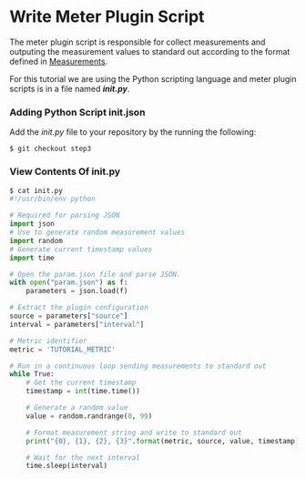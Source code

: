 Write Meter Plugin Script
=========================

The meter plugin script is responsible for collect measurements and outputing the measurement
values to standard out according to the format defined in [Measurements](../reference/measurements.md).

For this tutorial we are using the Python scripting language and meter plugin scripts is
in a file named ___init.py___.

### Adding Python Script init.json

Add the _init.py_ file to your repository by the running the following:

```
$ git checkout step3
```

### View Contents Of init.py

```python
$ cat init.py
#!/usr/bin/env python

# Required for parsing JSON
import json
# Use to generate random measurement values
import random
# Generate current timestamp values
import time

# Open the param.json file and parse JSON.
with open("param.json") as f:
    parameters = json.load(f)

# Extract the plugin configuration
source = parameters["source"]
interval = parameters["interval"]

# Metric identifier
metric = 'TUTORIAL_METRIC'

# Run in a continuous loop sending measurements to standard out
while True:
    # Get the current timestamp
    timestamp = int(time.time())

    # Generate a random value
    value = random.randrange(0, 99)

    # Format measurement string and write to standard out
    print("{0}, {1}, {2}, {3}".format(metric, source, value, timestamp))

    # Wait for the next interval
    time.sleep(interval)

```

